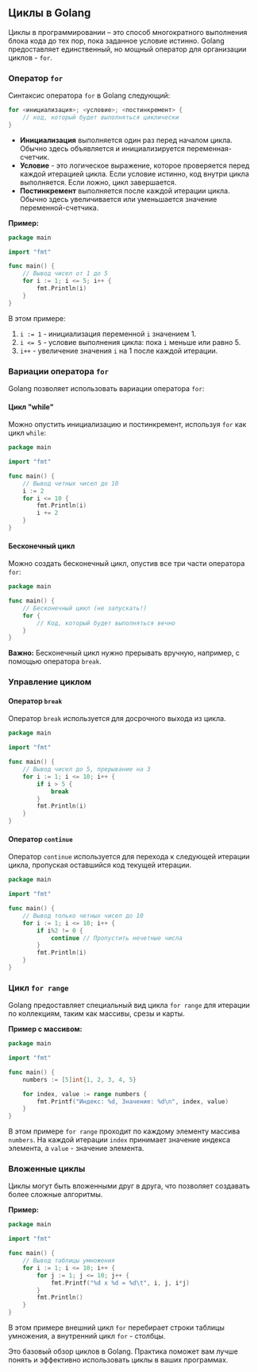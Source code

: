 ## Циклы в Golang

Циклы в программировании – это способ многократного выполнения блока кода до тех пор, пока заданное условие истинно.  Golang предоставляет единственный, но мощный оператор для организации циклов - `for`.  

### Оператор `for`

Синтаксис оператора `for` в Golang следующий:

```go
for <инициализация>; <условие>; <постинкремент> {
    // код, который будет выполняться циклически
}
```

*   **Инициализация** выполняется один раз перед началом цикла. Обычно здесь объявляется и инициализируется переменная-счетчик.
*   **Условие** - это логическое выражение, которое проверяется перед каждой итерацией цикла.  Если условие истинно, код внутри цикла выполняется.  Если ложно, цикл завершается.
*   **Постинкремент** выполняется после каждой итерации цикла. Обычно здесь увеличивается или уменьшается значение переменной-счетчика.

**Пример:**

```go
package main

import "fmt"

func main() {
    // Вывод чисел от 1 до 5
    for i := 1; i <= 5; i++ {
        fmt.Println(i)
    }
}
```

В этом примере:

1.  `i := 1` - инициализация переменной `i` значением 1.
2.  `i <= 5` - условие выполнения цикла: пока `i` меньше или равно 5.
3.  `i++` - увеличение значения `i` на 1 после каждой итерации.

### Вариации оператора `for`

Golang позволяет использовать вариации оператора `for`:

#### Цикл "while"

Можно опустить инициализацию и постинкремент, используя `for` как цикл `while`:

```go
package main

import "fmt"

func main() {
    // Вывод четных чисел до 10
    i := 2
    for i <= 10 {
        fmt.Println(i)
        i += 2 
    }
}
```

#### Бесконечный цикл

Можно создать бесконечный цикл, опустив все три части оператора `for`:

```go
package main

func main() {
    // Бесконечный цикл (не запускать!)
    for {
        // Код, который будет выполняться вечно
    }
}
```

**Важно:** Бесконечный цикл нужно прерывать вручную, например, с помощью оператора `break`.

### Управление циклом

#### Оператор `break`

Оператор `break` используется для досрочного выхода из цикла.

```go
package main

import "fmt"

func main() {
    // Вывод чисел до 5, прерывание на 3
    for i := 1; i <= 10; i++ {
        if i > 5 {
            break 
        }
        fmt.Println(i)
    }
}
```

#### Оператор `continue`

Оператор `continue` используется для перехода к следующей итерации цикла, пропуская оставшийся код текущей итерации.

```go
package main

import "fmt"

func main() {
    // Вывод только четных чисел до 10
    for i := 1; i <= 10; i++ {
        if i%2 != 0 {
            continue // Пропустить нечетные числа
        }
        fmt.Println(i)
    }
}
```

### Цикл `for range`

Golang предоставляет специальный вид цикла `for range` для итерации по коллекциям, таким как массивы, срезы и карты.  

**Пример с массивом:**

```go
package main

import "fmt"

func main() {
    numbers := [5]int{1, 2, 3, 4, 5}

    for index, value := range numbers {
        fmt.Printf("Индекс: %d, Значение: %d\n", index, value)
    }
}
```

В этом примере `for range` проходит по каждому элементу массива `numbers`. На каждой итерации `index` принимает значение индекса элемента, а `value` - значение элемента.

### Вложенные циклы

Циклы могут быть вложенными друг в друга, что позволяет создавать более сложные алгоритмы.

**Пример:**

```go
package main

import "fmt"

func main() {
    // Вывод таблицы умножения
    for i := 1; i <= 10; i++ {
        for j := 1; j <= 10; j++ {
            fmt.Printf("%d x %d = %d\t", i, j, i*j)
        }
        fmt.Println() 
    }
}
```

В этом примере внешний цикл `for` перебирает строки таблицы умножения, а внутренний цикл `for` - столбцы.

Это базовый обзор циклов в Golang. Практика поможет вам лучше понять и эффективно использовать циклы в ваших программах. 
